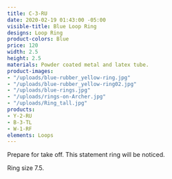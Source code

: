 ```yaml
---
title: C-3-RU
date: 2020-02-19 01:43:00 -05:00
visible-title: Blue Loop Ring
designs: Loop Ring
product-colors: Blue
price: 120
width: 2.5
height: 2.5
materials: Powder coated metal and latex tube.
product-images:
- "/uploads/blue-rubber_yellow-ring.jpg"
- "/uploads/blue-rubber_yellow-ring02.jpg"
- "/uploads/blue-rings.jpg"
- "/uploads/rings-on-Archer.jpg"
- "/uploads/Ring_tall.jpg"
products:
- Y-2-RU
- B-3-TL
- W-1-RF
elements: Loops
---
```


Prepare for take off. This statement ring will be noticed. 

Ring size 7.5.